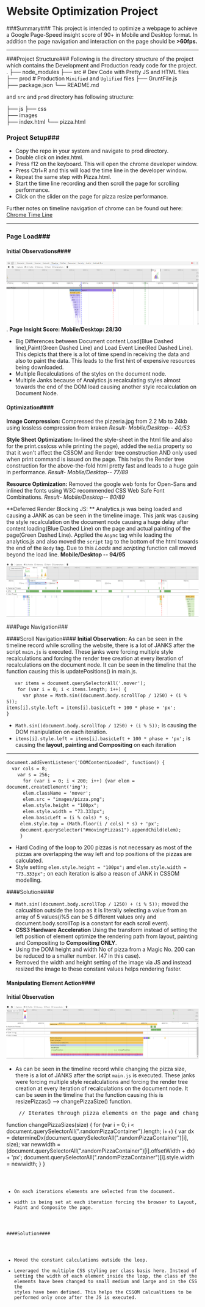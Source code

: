 Website Optimization Project
========================

###Summary###
  This project is intended to optimize a webpage to achieve a Google Page-Speed  insight score of 90+ in Mobile and Desktop format. In addition the page navigation and interaction on the page should be  **>60fps.**


----------

###Project Structure###
 Following is the directory structure of the project which contains the Development and Production ready code for the project.
.
    ├── node_modules
    ├── src                       # Dev Code with Pretty JS and HTML files
    ├── prod                    # Production `Minified` and `Uglified` files
    ├── GruntFile.js         
    ├── package.json 
    └── README.md

and `src` and `prod` directory has following structure:

├── js
├── css                      
├── images                   
├── index.html 
└── pizza.html 

### Project Setup###

 - Copy the repo in your system and navigate to prod directory. 
 - Double click on index.html.
 - Press f12 on the keyboard. This will open the chrome developer window.
 - Press Ctrl+R and this will load the time line in the developer window.
 - Repeat the same step with Pizza.html.
 - Start the time line recording and then scroll the page for scrolling performance.
 - Click on the slider on the page for pizza resize performance.

Further notes on timeline navigation of chrome can be found out here: [Chrome Time Line](https://developer.chrome.com/devtools/docs/timeline)

----------
### Page Load###

#### Initial Observations####
![Page Load Results](frontend-nanodegree-mobile-portfolio-master/data/InitialTimeLine.PNG). 
**Page Insight Score: Mobile/Desktop: 28/30**

 - Big Differences between Document content Load(Blue Dashed line),Paint(Green Dashed Line) and Load Event Line(Red Dashed Line).
This depicts that there is a lot of time spend in receiving the data and also to paint the data. This leads to the first hint of expensive resources being downloaded.
 - Multiple Recalculations of the styles on the document node.
 - Multiple Janks because of Analytics.js recalculating styles almost towards the end of the DOM load causing another style recalculation on Document Node.
 
#### Optimization####
**Image Compression:** Compressed the pizzeria.jpg from 2.2 Mb to 24kb using lossless compression from kraken
*Result- Mobile/Desktop-- 40/53*

**Style Sheet Optimization:** In-lined the style-sheet in the html file and also for the print.css(css while printing the page), added the `media` property so that it won't affect the CSSOM and Render tree construction AND only used when print command is issued on the page. This helps the Render tree construction for the above-the-fold html pretty fast and leads to a huge gain in performance.
*Result- Mobile/Desktop-- 77/89*

**Resource Optimization:** Removed the google web fonts for Open-Sans and inlined the fonts using W3C recommended CSS Web Safe Font Combinations.
*Result- Mobile/Desktop-- 80/89*

**Deferred Render Blocking JS: ** Analytics.js was being loaded and causing a JANK as can be seen in the timeline image. This jank was causing the style recalculation on the document node causing a huge delay after content loading(Blue Dashed Line) on the page and actual painting of the page(Green Dashed Line). Applied the `Async` tag while loading the analytics.js and also moved the `script` tag to the bottom of the html towards the end of the `Body` tag. Due to this *Loads* and *scripting* function call moved beyond the load line.
**Mobile/Desktop -- 94/95**

![Post Optimization Results](frontend-nanodegree-mobile-portfolio-master/data/CompleteDefferedJS.PNG)


###Page Navigation###

####Scroll Navigation####
**Initial Observation:** As can be seen in the timeline record while scrolling the website, there is a lot of JANKS after the script `main.js` is executed. These janks were forcing multiple style recalculations and forcing the render tree creation at every iteration of recalculations on the document node.  It can be seen in the timeline that the function causing this is updatePositions() in main.js. 

	   var items = document.querySelectorAll('.mover');
		for (var i = 0; i < items.length; i++) {
		  var phase = Math.sin((document.body.scrollTop / 1250) + (i % 5));
    items[i].style.left = items[i].basicLeft + 100 * phase + 'px';
    }

 - `Math.sin((document.body.scrollTop / 1250) + (i % 5));`  is causing the DOM manipulation on each iteration.
 - `items[i].style.left = items[i].basicLeft + 100 * phase + 'px';` is causing the **layout, painting and Compositing** on each iteration


----------

    document.addEventListener('DOMContentLoaded', function() {
      var cols = 8;
        var s = 256;
          for (var i = 0; i < 200; i++) {var elem = document.createElement('img');
          elem.className = 'mover';
		  elem.src = "images/pizza.png";
	      elem.style.height = "100px";
		  elem.style.width = "73.333px";
		  elem.basicLeft = (i % cols) * s;
	     elem.style.top = (Math.floor(i / cols) * s) + 'px';
	     document.querySelector("#movingPizzas1").appendChild(elem);
	     }

 - Hard Coding of the loop to 200 pizzas is not necessary as most of the pizzas are overlapping the way left and top positions of the pizzas are calculated.
 - Style setting  `elem.style.height = "100px";` and 		  `elem.style.width = "73.333px";` on each iteration is also a reason of JANK in CSSOM modelling.

####Solution####

 - `Math.sin((document.body.scrollTop / 1250) + (i % 5));` moved the calcualtion outside the loop as it is literally selecting a value from an array of 5 values(i%5 can be 5 different values only and  document.body.scrollTop is a constant for each scroll event).
 - **CSS3 Hardware Acceleration** Using the transform instead of setting the left position of element optimize the rendering path from layout, painting and Compositing to **Compositing ONLY**.
 - Using the DOM height and width No of pizza from a Magic No. 200 can be reduced to a smaller number. (47 in this case).
 - Removed the width and height setting of the image via JS and instead resized the image to these constant values helps rendering faster.

#### Manipulating Element Action####
**Initial Observation** 

![Initial Pizza Resize Timeline](frontend-nanodegree-mobile-portfolio-master/data/1-InitialChangePizza.PNG)

 - As can be seen in the timeline record while changing the pizza size, there is a lot of JANKS after the script `main.js`  is executed. These janks were forcing multiple style recalculations and forcing the render tree creation at every iteration of recalculations on the document node.  It can be seen in the timeline that the function causing this is resizePizzas() --> changePizzaSize() function. 
 
 

     <pre> // Iterates through pizza elements on the page and changes their widths
  function changePizzaSizes(size) {
    for (var i = 0; i < document.querySelectorAll(".randomPizzaContainer").length; i++) {
      var dx = determineDx(document.querySelectorAll(".randomPizzaContainer")[i], size);
      var newwidth = (document.querySelectorAll(".randomPizzaContainer")[i].offsetWidth + dx) + 'px';
      document.querySelectorAll(".randomPizzaContainer")[i].style.width = newwidth;
    }
  } <code>
      
 - On each iterations elements are selected from the document.
 - width is being set at each iteration forcing the browser to Layout, Paint and Composite the page.
 
 ####Solution####
 
 - Moved the constant calculations outside the loop.
 - Leveraged the multiple CSS styling per class basis here. Instead of setting the width of each element inside the loop, the class of the elements have been changed  to small medium and large and in the CSS the styles have been defined. This helps the CSSOM calcualtions to be performed only once after the JS is executed.

